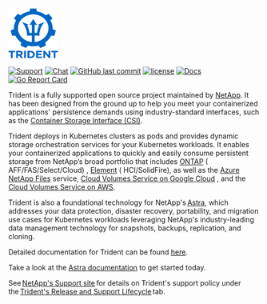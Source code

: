<img src="logo/trident.png" alt="NetApp Trident" width="100" height="100">

[![Support](https://img.shields.io/badge/support-official-0067C5.svg)](http://mysupport.netapp.com/info/web/ECMLP2619434.html)
[![Chat](https://img.shields.io/badge/chat-slack-4C9689.svg)](http://netapp.io/slack/)
[![GitHub last commit](https://img.shields.io/github/last-commit/netapp/trident.svg)](https://github.com/NetApp/trident/commits)
[![license](https://img.shields.io/github/license/netapp/trident.svg)](LICENSE)
[![Docs](https://img.shields.io/badge/docs-official-0067C5.svg)](https://docs.netapp.com/us-en/trident/index.html)
[![Go Report Card](https://goreportcard.com/badge/github.com/netapp/trident)](https://goreportcard.com/report/github.com/netapp/trident)

Trident is a fully supported open source project maintained by [NetApp](https://www.netapp.com). It has been designed
from the ground up to help you meet your containerized applications' persistence demands using industry-standard
interfaces, such as the [Container Storage Interface (CSI)](https://kubernetes-csi.github.io/docs/introduction.html).

Trident deploys in Kubernetes clusters as pods and provides dynamic storage orchestration services for your Kubernetes
workloads. It enables your containerized applications to quickly and easily consume persistent storage from NetApp’s
broad portfolio that includes [ONTAP](https://www.netapp.com/us/products/data-management-software/ontap.aspx) (
AFF/FAS/Select/Cloud)
, [Element](https://www.netapp.com/data-management/element-software?utm_source=NetAppTrident_ReadTheDocs&utm_campaign=Trident) (
HCI/SolidFire), as well as
the [Azure NetApp Files](https://cloud.netapp.com/azure-netapp-files?utm_source=NetAppTrident_ReadTheDocs&utm_campaign=Trident)
service, [Cloud Volumes Service on Google Cloud](https://cloud.netapp.com/cloud-volumes-service-for-gcp?utm_source=NetAppTrident_ReadTheDocs&utm_campaign=Trident)
, and
the [Cloud Volumes Service on AWS](https://cloud.netapp.com/cloud-volumes-service-for-aws?utm_source=NetAppTrident_ReadTheDocs&utm_campaign=Trident).

Trident is also a foundational technology for NetApp's [Astra](http://cloud.netapp.com/Astra?utm_source=NetAppTrident_ReadTheDocs&utm_campaign=Trident), which addresses your data protection, disaster recovery, portability, and migration use cases for Kubernetes workloads leveraging NetApp's industry-leading data management technology for snapshots, backups, replication, and cloning.  

Detailed documentation for Trident can be found [here](https://docs.netapp.com/us-en/trident/index.html).

Take a look at the [Astra documentation](https://docs.netapp.com/us-en/astra/) to get started today.

See [NetApp's Support site](https://mysupport.netapp.com/site/info/version-support) for details on Trident's support policy under the [Trident's Release and Support Lifecycle](https://mysupport.netapp.com/site/info/trident-support) tab.
